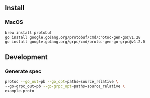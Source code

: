## Install

### MacOS

```bash
brew install protobuf
go install google.golang.org/protobuf/cmd/protoc-gen-go@v1.28
go install google.golang.org/grpc/cmd/protoc-gen-go-grpc@v1.2.0
```

## Development

### Generate spec

```bash
protoc --go_out=pb --go_opt=paths=source_relative \
--go-grpc_out=pb --go-grpc_opt=paths=source_relative \
example.proto
```



